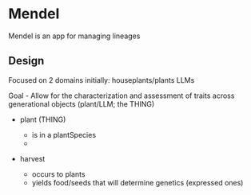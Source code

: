 
# Mendel
Mendel is an app for managing lineages

## Design

Focused on 2 domains initially:
 houseplants/plants
 LLMs

Goal - Allow for the characterization and assessment of traits across generational objects (plant/LLM; the THING)


 - plant (THING)
    - is in a plantSpecies
    -

 - harvest
    - occurs to plants
    - yields food/seeds that will determine genetics (expressed ones)